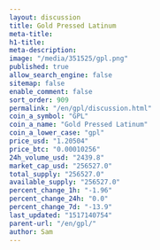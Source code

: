 ```yaml
---
layout: discussion
title: Gold Pressed Latinum
meta-title: 
h1-title: 
meta-description: 
image: "/media/351525/gpl.png"
published: true
allow_search_engine: false
sitemap: false
enable_comment: false
sort_order: 909
permalink: "/en/gpl/discussion.html"
coin_a_symbol: "GPL"
coin_a_name: "Gold Pressed Latinum"
coin_a_lower_case: "gpl"
price_usd: "1.20504"
price_btc: "0.00010256"
24h_volume_usd: "2439.8"
market_cap_usd: "256527.0"
total_supply: "256527.0"
available_supply: "256527.0"
percent_change_1h: "-1.96"
percent_change_24h: "0.0"
percent_change_7d: "-13.9"
last_updated: "1517140754"
parent-url: "/en/gpl/"
author: Sam
---
```


